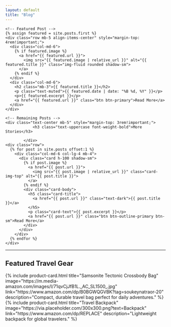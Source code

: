 ```yaml
---
layout: default
title: "Blog"
---
```


<section id="blog" class="py-5 bg-light">
  <div class="container">

    <!-- Featured Post -->
    {% assign featured = site.posts.first %}
    <div class="row mb-5 align-items-center" style="margin-top: 4rem!important;">
      <div class="col-md-6">
        {% if featured.image %}
          <a href="{{ featured.url }}">
            <img src="{{ featured.image | relative_url }}" alt="{{ featured.title }}" class="img-fluid rounded shadow-sm">
          </a>
        {% endif %}
      </div>
      <div class="col-md-6">
        <h2 class="mb-3">{{ featured.title }}</h2>
        <p class="text-muted">{{ featured.date | date: "%B %d, %Y" }}</p>
        <p>{{ featured.excerpt }}</p>
        <a href="{{ featured.url }}" class="btn btn-primary">Read More</a>
      </div>
    </div>

    <!-- Remaining Posts -->
    <div class="text-center mb-5" style="margin-top: 3rem!important;">
                <h3 class="text-uppercase font-weight-bold">More Stories</h3>
                
            </div>
    <div class="row">
      {% for post in site.posts offset:1 %}
        <div class="col-md-6 col-lg-4 mb-4">
          <div class="card h-100 shadow-sm">
            {% if post.image %}
              <a href="{{ post.url }}">
                <img src="{{ post.image | relative_url }}" class="card-img-top" alt="{{ post.title }}">
              </a>
            {% endif %}
            <div class="card-body">
              <h5 class="card-title">
                <a href="{{ post.url }}" class="text-dark">{{ post.title }}</a>
              </h5>
              <p class="card-text">{{ post.excerpt }}</p>
              <a href="{{ post.url }}" class="btn btn-outline-primary btn-sm">Read More</a>
            </div>
          </div>
        </div>
      {% endfor %}
    </div>
<hr>
<h2 class="mb-4">Featured Travel Gear</h2>
<div class="row">
  <div class="col-md-4">
    {% include product-card.html 
       title="Samsonite Tectonic Crossbody Bag" 
       image="https://m.media-amazon.com/images/I/71qvCjJfB1L._AC_SL1500_.jpg" 
       link="https://www.amazon.com/dp/B0BGWQGVBK?tag=soukeynatraor-20" 
       description="Compact, durable travel bag perfect for daily adventures." %}
  </div>
  <div class="col-md-4">
    {% include product-card.html 
       title="Travel Backpack" 
       image="https://via.placeholder.com/300x300.png?text=Backpack" 
       link="https://www.amazon.com/dp/REPLACE" 
       description="Lightweight backpack for global travelers." %}
  </div>
</div>
  </div>
</section>
